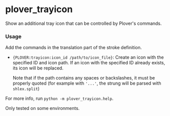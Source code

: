 # plover\_trayicon

Show an additional tray icon that can be controlled by Plover's commands.

### Usage

Add the commands in the translation part of the stroke definition.

* `{PLOVER:trayicon:icon_id /path/to/icon_file}`: Create an icon with the specified ID and icon path.
  If an icon with the specified ID already exists, its icon will be replaced.

  Note that if the path contains any spaces or backslashes, it must be properly quoted
  (for example with `'...'`, the strung will be parsed with `shlex.split`)

For more info, run `python -m plover_trayicon.help`.

Only tested on some environments.
